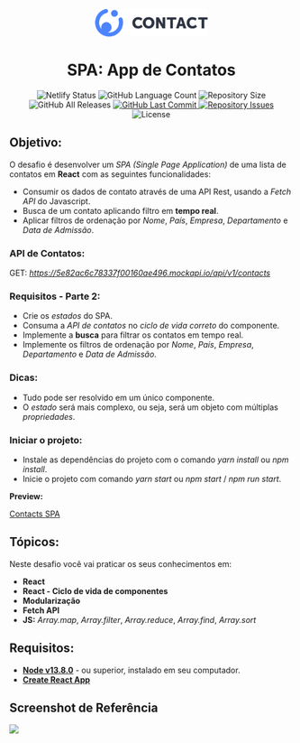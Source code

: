 <p align="center">
  <img alt="screesnhot" width="200" src="./docs/logo.svg" />
  
  <h1 align="center">
    SPA: App de Contatos
  </h1>
</p>

<p align="center">
  <img alt="Netlify Status" src="https://img.shields.io/netlify/58ab4f28-bf66-41aa-b0e0-81e0046f44fa">

  <img alt="GitHub Language Count" src="https://img.shields.io/github/languages/count/vs0uz4/aceleradev_spa_contacts_react">

  <img alt="Repository Size" src="https://img.shields.io/github/repo-size/vs0uz4/aceleradev_spa_contacts_react">

  <img alt="GitHub All Releases" src="https://img.shields.io/github/downloads/vs0uz4/aceleradev_spa_contacts_react/total">
  
  <a href="https://github.com/vs0uz4/aceleradev_spa_contacts_react/commits/master">
    <img alt="GitHub Last Commit" src="https://img.shields.io/github/last-commit/vs0uz4/aceleradev_spa_contacts_react">
  </a>

  <a href="https://github.com/vs0uz4/aceleradev_spa_contacts_react/issues">
    <img alt="Repository Issues" src="https://img.shields.io/github/issues/vs0uz4/aceleradev_spa_contacts_react">
  </a>

  <img alt="License" src="https://img.shields.io/badge/license-MIT-brightgreen">
</p>

## Objetivo:
O desafio é desenvolver um *SPA (Single Page Application)* de uma lista de contatos em **React** com as seguintes funcionalidades:

-  Consumir os dados de contato através de uma API Rest, usando a *Fetch API* do Javascript.
-  Busca de um contato aplicando filtro em **tempo real**.
-  Aplicar filtros de ordenação por *Nome*, *País*, *Empresa*, *Departamento* e *Data de Admissão*.

### API de Contatos:

GET: *https://5e82ac6c78337f00160ae496.mockapi.io/api/v1/contacts*

### Requisitos - Parte 2:

- Crie os *estados* do SPA.
- Consuma a *API de contatos* no *ciclo de vida correto* do componente.
- Implemente a **busca** para filtrar os contatos em tempo real.
- Implemente os filtros de ordenação por *Nome*, *País*, *Empresa*, *Departamento* e *Data de Admissão*.

### Dicas:

- Tudo pode ser resolvido em um único componente.
- O *estado* será mais complexo, ou seja, será um objeto com múltiplas *propriedades*.

### Iniciar o projeto:

- Instale as dependências do projeto com o comando *yarn install* ou *npm install*.
- Inicie o projeto com comando *yarn start* ou *npm start* / *npm run start*.

**Preview:**

[Contacts SPA](https://vimeo.com/414869096/55f4293a68)

## Tópicos:

Neste desafio você vai praticar os seus conhecimentos em:

- **React**
- **React - Ciclo de vida de componentes**
- **Modularização**
- **Fetch API**
- **JS:** *Array.map*, *Array.filter*, *Array.reduce*, *Array.find*, *Array.sort*

## Requisitos:

* **[Node v13.8.0](https://nodejs.org/en/)** - ou superior, instalado em seu computador.
* **[Create React App](https://github.com/facebook/create-react-app)**

## Screenshot de Referência

![](https://codenation-challenges.s3-us-west-1.amazonaws.com/react-14/screenshot.png)





